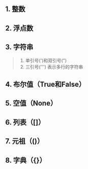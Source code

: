 ## 1. 整数
## 2. 浮点数
## 3. 字符串
> 1. 单引号(')和双引号(")
> 2. 三引号(''')  表示多行的字符串
## 4. 布尔值（True和False）
## 5. 空值（None）
## 6. 列表（[]）
## 7. 元祖（()）
## 8. 字典（{}）
